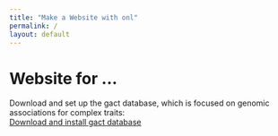 ```yaml
---
title: "Make a Website with onl"
permalink: /
layout: default
---
```


# Website for ...
Download and set up the gact database, which is focused on genomic associations for complex traits:   
[Download and install gact database](exercises/01-exercises.html)  
